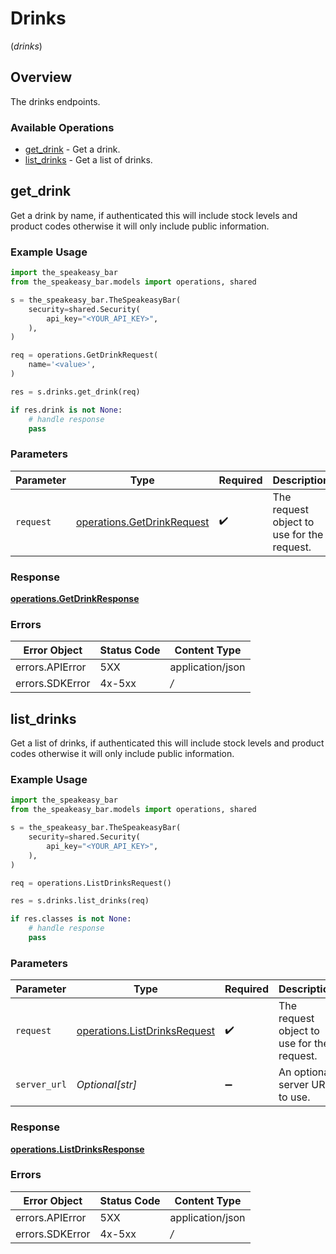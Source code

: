 # Drinks
(*drinks*)

## Overview

The drinks endpoints.

### Available Operations

* [get_drink](#get_drink) - Get a drink.
* [list_drinks](#list_drinks) - Get a list of drinks.

## get_drink

Get a drink by name, if authenticated this will include stock levels and product codes otherwise it will only include public information.

### Example Usage

```python
import the_speakeasy_bar
from the_speakeasy_bar.models import operations, shared

s = the_speakeasy_bar.TheSpeakeasyBar(
    security=shared.Security(
        api_key="<YOUR_API_KEY>",
    ),
)

req = operations.GetDrinkRequest(
    name='<value>',
)

res = s.drinks.get_drink(req)

if res.drink is not None:
    # handle response
    pass
```

### Parameters

| Parameter                                                                | Type                                                                     | Required                                                                 | Description                                                              |
| ------------------------------------------------------------------------ | ------------------------------------------------------------------------ | ------------------------------------------------------------------------ | ------------------------------------------------------------------------ |
| `request`                                                                | [operations.GetDrinkRequest](../../models/operations/getdrinkrequest.md) | :heavy_check_mark:                                                       | The request object to use for the request.                               |


### Response

**[operations.GetDrinkResponse](../../models/operations/getdrinkresponse.md)**
### Errors

| Error Object     | Status Code      | Content Type     |
| ---------------- | ---------------- | ---------------- |
| errors.APIError  | 5XX              | application/json |
| errors.SDKError  | 4x-5xx           | */*              |

## list_drinks

Get a list of drinks, if authenticated this will include stock levels and product codes otherwise it will only include public information.

### Example Usage

```python
import the_speakeasy_bar
from the_speakeasy_bar.models import operations, shared

s = the_speakeasy_bar.TheSpeakeasyBar(
    security=shared.Security(
        api_key="<YOUR_API_KEY>",
    ),
)

req = operations.ListDrinksRequest()

res = s.drinks.list_drinks(req)

if res.classes is not None:
    # handle response
    pass
```

### Parameters

| Parameter                                                                    | Type                                                                         | Required                                                                     | Description                                                                  |
| ---------------------------------------------------------------------------- | ---------------------------------------------------------------------------- | ---------------------------------------------------------------------------- | ---------------------------------------------------------------------------- |
| `request`                                                                    | [operations.ListDrinksRequest](../../models/operations/listdrinksrequest.md) | :heavy_check_mark:                                                           | The request object to use for the request.                                   |
| `server_url`                                                                 | *Optional[str]*                                                              | :heavy_minus_sign:                                                           | An optional server URL to use.                                               |


### Response

**[operations.ListDrinksResponse](../../models/operations/listdrinksresponse.md)**
### Errors

| Error Object     | Status Code      | Content Type     |
| ---------------- | ---------------- | ---------------- |
| errors.APIError  | 5XX              | application/json |
| errors.SDKError  | 4x-5xx           | */*              |
